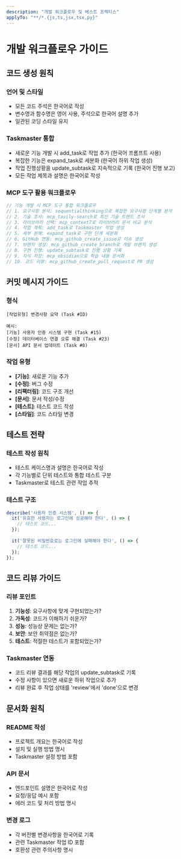 ```yaml
---
description: "개발 워크플로우 및 베스트 프랙티스"
applyTo: "**/*.{js,ts,jsx,tsx,py}"
---
```


# 개발 워크플로우 가이드

## 코드 생성 원칙

### 언어 및 스타일
- 모든 코드 주석은 한국어로 작성
- 변수명과 함수명은 영어 사용, 주석으로 한국어 설명 추가
- 일관된 코딩 스타일 유지

### Taskmaster 통합
- 새로운 기능 개발 시 add_task로 작업 추가 (한국어 프롬프트 사용)
- 복잡한 기능은 expand_task로 세분화 (한국어 하위 작업 생성)
- 작업 진행상황을 update_subtask로 지속적으로 기록 (한국어 진행 보고)
- 모든 작업 제목과 설명은 한국어로 작성

### MCP 도구 활용 워크플로우
```typescript
// 기능 개발 시 MCP 도구 통합 워크플로우
// 1. 요구사항 분석: sequentialthinking으로 복잡한 요구사항 단계별 분석
// 2. 기술 조사: mcp_tavily-search로 최신 기술 트렌드 조사
// 3. 라이브러리 선택: mcp_context7로 라이브러리 문서 비교 분석
// 4. 작업 계획: add_task로 Taskmaster 작업 생성
// 5. 세부 분해: expand_task로 구현 단계 세분화
// 6. GitHub 연동: mcp_github_create_issue로 이슈 생성
// 7. 브랜치 생성: mcp_github_create_branch로 개발 브랜치 생성
// 8. 구현 진행: update_subtask로 진행 상황 기록
// 9. 지식 저장: mcp_obsidian으로 학습 내용 문서화
// 10. 코드 리뷰: mcp_github_create_pull_request로 PR 생성
```

## 커밋 메시지 가이드

### 형식
```
[작업유형] 변경사항 요약 (Task #ID)

예시:
[기능] 사용자 인증 시스템 구현 (Task #15)
[수정] 데이터베이스 연결 오류 해결 (Task #23)
[문서] API 문서 업데이트 (Task #8)
```

### 작업 유형
- **[기능]**: 새로운 기능 추가
- **[수정]**: 버그 수정
- **[리팩터링]**: 코드 구조 개선
- **[문서]**: 문서 작성/수정
- **[테스트]**: 테스트 코드 작성
- **[스타일]**: 코드 스타일 변경

## 테스트 전략

### 테스트 작성 원칙
- 테스트 케이스명과 설명은 한국어로 작성
- 각 기능별로 단위 테스트와 통합 테스트 구분
- Taskmaster로 테스트 관련 작업 추적

### 테스트 구조
```javascript
describe('사용자 인증 시스템', () => {
  it('유효한 사용자는 로그인에 성공해야 한다', () => {
    // 테스트 코드...
  });
  
  it('잘못된 비밀번호로는 로그인에 실패해야 한다', () => {
    // 테스트 코드...
  });
});
```

## 코드 리뷰 가이드

### 리뷰 포인트
1. **기능성**: 요구사항에 맞게 구현되었는가?
2. **가독성**: 코드가 이해하기 쉬운가?
3. **성능**: 성능상 문제는 없는가?
4. **보안**: 보안 취약점은 없는가?
5. **테스트**: 적절한 테스트가 포함되었는가?

### Taskmaster 연동
- 코드 리뷰 결과를 해당 작업의 update_subtask로 기록
- 수정 사항이 있으면 새로운 하위 작업으로 추가
- 리뷰 완료 후 작업 상태를 'review'에서 'done'으로 변경

## 문서화 원칙

### README 작성
- 프로젝트 개요는 한국어로 작성
- 설치 및 실행 방법 명시
- Taskmaster 설정 방법 포함

### API 문서
- 엔드포인트 설명은 한국어로 작성
- 요청/응답 예시 포함
- 에러 코드 및 처리 방법 명시

### 변경 로그
- 각 버전별 변경사항을 한국어로 기록
- 관련 Taskmaster 작업 ID 포함
- 호환성 관련 주의사항 명시
